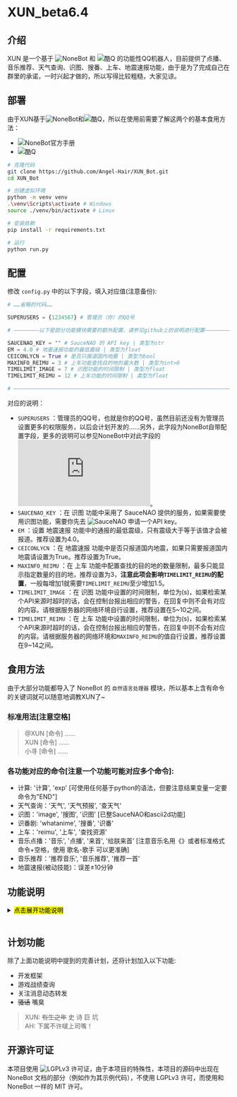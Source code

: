 # XUN_beta6.4

## 介绍

XUN 是一个基于 ![NoneBot](https://github.com/richardchien/nonebot) 和 ![酷Q](https://cqp.cc) 的功能性QQ机器人，目前提供了点播、音乐推荐、天气查询、识图、搜番、上车、地震速报功能，由于是为了完成自己在群里的承诺，一时兴起才做的，所以写得比较粗糙，大家见谅。

## 部署

由于XUN基于![NoneBot](https://github.com/richardchien/nonebot)和![酷Q](https://cqp.cc)，所以在使用前需要了解这两个的基本食用方法：

* ![NoneBot官方手册](https://nonebot.cqp.moe)
* ![酷Q](https://cqp.cc)

```bash
# 克隆代码
git clone https://github.com/Angel-Hair/XUN_Bot.git
cd XUN_Bot

# 创建虚拟环境
python -m venv venv
.\venv\Scripts\activate # Windows
source ./venv/bin/activate # Linux

# 安装依赖
pip install -r requirements.txt

# 运行
python run.py
```

## 配置

修改 `config.py` 中的以下字段，填入对应值(注意备份):

```python
# ……省略的代码……

SUPERUSERS = {1234567} # 管理员（你）的QQ号

# ————————以下是部分功能模块需要的额外配置，请参见github上的说明进行配置————————

SAUCENAO_KEY = "" # SauceNAO 的 API key | 类型为str
EM = 4.0 # 地震速报功能的最低震级 | 类型为float
CEICONLYCN = True # 是否只报道国内地震 | 类型为bool
MAXINFO_REIMU = 3 # 上车功能查找目的地的最大数 | 类型为int>0
TIMELIMIT_IMAGE = 7 # 识图功能的时间限制 | 类型为float
TIMELIMIT_REIMU = 12 # 上车功能的时间限制 | 类型为float

# —————————————————————————————————————————————————————————————————————————
```

对应的说明：

* `SUPERUSERS` ：管理员的QQ号，也就是你的QQ号，虽然目前还没有为管理员设置更多的权限服务，以后会计划开发的……另外，此字段为NoneBot自带配置字段，更多的说明可以参见NoneBot中对此字段的![描述](https://nonebot.cqp.moe/guide/basic-configuration.html#%E9%85%8D%E7%BD%AE%E8%B6%85%E7%BA%A7%E7%94%A8%E6%88%B7)。
* `SAUCENAO_KEY` ：在 识图 功能中采用了 SauceNAO 提供的服务，如果需要使用识图功能，需要你先去 ![SauceNAO](https://saucenao.com/) 申请一个API key。
* `EM` ：设置 地震速报 功能中的通报的最低震级，只有震级大于等于该值才会被报道。推荐设置为4.0。
* `CEICONLYCN` ：在 地震速报 功能中是否只报道国内地震，如果只需要报道国内地震请设置为True。推荐设置为True。
* `MAXINFO_REIMU` ：在 上车 功能中配置查找的目的地的数量限制，最多只能显示指定数量的目的地，推荐设置为3，**注意此项会影响`TIMELIMIT_REIMU`的配置**，一般每增加1就需要`TIMELIMIT_REIMU`至少增加1.5。
* `TIMELIMIT_IMAGE` ：在 识图 功能中设置的时间限制，单位为(s)，如果检索某个API来源时超时的话，会在控制台报出相应的警告，在回复中则不会有对应的内容。请根据服务器的网络环境自行设置，推荐设置在5~10之间。
* `TIMELIMIT_REIMU` ：在 上车 功能中设置的时间限制，单位为(s)，如果检索某个API来源时超时的话，会在控制台报出相应的警告，在回复中则不会有对应的内容。请根据服务器的网络环境和`MAXINFO_REIMU`的值自行设置，推荐设置在9~14之间。

## 食用方法

由于大部分功能都导入了 NoneBot 的 `自然语言处理器` 模块，所以基本上含有命令的关键词就可以随意地调教XUN了~

### 标准用法[注意空格]

>@XUN [命令] ……  
>XUN [命令] ……  
>小寻 [命令] ……  

### 各功能对应的命令[注意一个功能可能对应多个命令]:

* 计算: '计算', 'exp' [可使用任何基于python的语法，但要注意结果变量一定要命令为"END"]
* 天气查询：'天气', '天气预报', '查天气'
* 识图：'image', '搜图', '识图' [已整SauceNAO和ascii2d功能]
* 识番剧: 'whatanime', '搜番', '识番'
* 上车：'reimu', '上车', '查找资源'
* 音乐点播：'音乐', '点播', '来首', '给朕来首' [注意音乐名用《》或者标准格式 命令+空格，使用 歌名-歌手 可以更准确]
* 音乐推荐：'推荐音乐', '音乐推荐', '推荐一首'
* 地震速报(被动技能)：误差±10分钟

## 功能说明

<details>
<summary><mark>点击展开功能说明</mark></summary>

### 识图

![1.png](https://i.loli.net/2020/01/04/FtiUZnSTPmCz3hJ.png)

此功能整合了以前的 SauceNAO 和 ascii2d 两个功能，主要针对ACG图像和推图，本来打算加入各主流搜索引擎识图功能的，但是发现并没用公开API，如果对接 Selenium 倒是可以实现，但是未免有点浪费资源，所以就没继续写了……

> XUN: 其实就是懒……

**需要注意的是加入了超时机制，如果 SauceNAO 和 ascii2d 其中一个在检索的时候超时则不会有对应的结果！如果需要修改超时时间，需要修改 `config.py` 中的对应值， 详细配置请参考上面 [配置](#user-content-配置) 这一节的内容。**

### 计算

![2.png](https://i.loli.net/2020/01/05/4h8uvrM5tkGQxPs.png)

任何使用 Python 来计算的公式都可以使用此功能来计算，**但要注意你所需要的计算结果一定要赋值给名为 `END` 的变量，也就是说如果你只发送命令 `1+1` 是不会有任何结果，正确的命令为 `END=1+1` 。另外如果你需要得到更多变量的值，则一定不要命令任何变量为`END`，在这种情况下，默认会回复一个包含计算过程所有变量的值空间字典。**

看到这里聪明的你可能已经猜出来了，这个功能的原理就是利用Python中的 `exec` 函数来实现的，不过不用担心安全审计问题，在执行`exec`函数前会自动调用相应的审计函数来进行检查，如果检查出可能会损害服务器的命令会进行相应的报错，并不会执行其命令。

### 音乐点播

![3.png](https://i.loli.net/2020/01/04/jqALO8ZvXmzfx6h.png)

这个基本的功能相信不用我更多的介绍了吧，**需要注意的是音乐名用《》括起来或者使用标准格式: 命令+空格，另外使用 歌名-歌手 的格式可以使结果更准确。**

### 音乐推荐

![4.png](https://i.loli.net/2020/01/04/bs9deW4gLmXPcAC.png)

输入 `对应命令 + 你需要音乐的描述` 就可以得到推荐音乐的回复，其中包含该歌曲所被包含歌单的信息。

### 搜番

![5.png](https://i.loli.net/2020/01/04/9nPh3kQM7cbz4rE.png)

该功能利用了![trace.moe](https://trace.moe/)公共API，会得到对应图片的番剧名称和时间锚点。

### 天气查询

![6.png](https://i.loli.net/2020/01/04/Sd7FZkI2w5n9c4b.png)

命令中包含‘小寻’和‘天气’这两个关键字和一个地名就可以得到对应地名的天气了。**注意只能查询国内的天气。**

### 地震速报

![7.png](https://i.loli.net/2020/01/04/rjl3mY7M4NodIct.png)

被动技能，不需要主动调用。默认情况下只会报道发生在国内的地震并且要求震级大于等于4.0，如果需要报道周边国家的地震或者需要修改最低震级，需要修改 `config.py` 中的对应值，详细配置请参考上面 [配置](#user-content-配置) 这一节的内容。

**注意启用该功能会每隔一分钟检索一次 ![国家地震台网](http://news.ceic.ac.cn/) ,比较消耗资源，如果不需要启用该功能，只需要在 `\include\plugins\` 目录下删掉对应 `ceic` 文件夹并重启XUN就可以了。**

### 上车

![8.png](https://i.loli.net/2020/01/16/J5NSW2BfbjMK6VZ.png)

注意此功能没有启用 `自然语言处理器` 模块，所以请用 `标准命令格式 + 目的地关键词` 的形式来告诉XUN你想要去的目的地。

**关于此功能我不会再有过多的描述了，请自行体会。**

</details>
<br>

## 计划功能

除了上面功能说明中提到的完善计划，还将计划加入以下功能:

* 开发框架
* 游戏战绩查询
* 关注消息动态转发
* ~~骚话~~ 嘴臭

> XUN: ~~有生之年~~ 史 诗 巨 坑  
> AH: 下属不许啵上司嘴！

## 开源许可证

本项目使用 ![LGPLv3](https://github.com/Angel-Hair/XUN_Bot/blob/master/LICENSE) 许可证，由于本项目的特殊性，本项目的源码中出现在 NoneBot 文档的部分（例如作为其示例代码），不使用 LGPLv3 许可，而使用和 NoneBot 一样的 MIT 许可。
